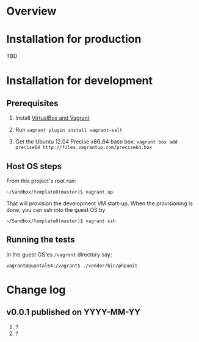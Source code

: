 # Overview

# Installation for production

TBD

# Installation for development

## Prerequisites

1. Install [VirtualBox and Vagrant](http://docs.vagrantup.com/v1/docs/getting-started/index.html)

2. Run `vagrant plugin install vagrant-salt`

5. Get the Ubuntu 12.04 Precise x86_64 base box: `vagrant box add precise64 http://files.vagrantup.com/precise64.box`

## Host OS steps

From this project's root run:

    ~/Sandbox/template0(master)$ vagrant up

That will provision the development VM start-up. When the provisioning is done, you can ssh into the
guest OS by

    ~/Sandbox/template0(master)$ vagrant ssh

## Running the tests

In the guest OS'es `/vagrant` directory say:

    vagrant@quantal64:/vagrant$ ./vendor/bin/phpunit

# Change log

## v0.0.1 published on YYYY-MM-YY

1. ?
1. ?
